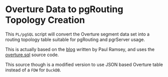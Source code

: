  # Overture Data to pgRouting Topology Creation

 This `PL/pgSQL` script will convert the Overture segment data set into a routing topology table suitable for pgRouting and pgrServer usage.

This is actually based on the [blog](https://www.crunchydata.com/blog/vehicle-routing-with-postgis-and-overture-data) written by Paul Ramsey, and uses the [overture.sql](https://github.com/CrunchyData/crunchy-bridge-for-analytics-examples/blob/main/overture/overture.sql) source code. 

This source though is a modified version to use JSON based Overture table instead of a `FDW` for `DuckDB`. 

